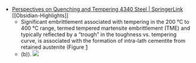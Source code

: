 - [Perspectives on Quenching and Tempering 4340 Steel | SpringerLink](https://link.springer.com/article/10.1007/s11661-020-05972-1) [[Obsidian-Highlights]]
    - Significant embrittlement associated with tempering in the 200 °C to 400 °C range, termed tempered martensite embrittlement (TME) and typically reflected by a “trough” in the toughness vs. tempering curve, is associated with the formation of intra-lath cementite from retained austenite (Figure [1](https://link.springer.com/article/10.1007/s11661-020-05972-1#Fig1)
    - (b)).
![](https://media.springernature.com/full/springer-static/image/art%3A10.1007%2Fs11661-020-05972-1/MediaObjects/11661_2020_5972_Fig1_HTML.png?as=webp)
